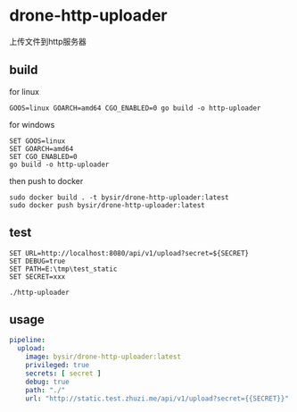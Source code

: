 # drone-http-uploader
上传文件到http服务器

## build
for linux
```
GOOS=linux GOARCH=amd64 CGO_ENABLED=0 go build -o http-uploader
```

for windows
```
SET GOOS=linux 
SET GOARCH=amd64 
SET CGO_ENABLED=0 
go build -o http-uploader
```

then push to docker

```
sudo docker build . -t bysir/drone-http-uploader:latest
sudo docker push bysir/drone-http-uploader:latest
```

## test

```
SET URL=http://localhost:8080/api/v1/upload?secret=${SECRET}
SET DEBUG=true
SET PATH=E:\tmp\test_static
SET SECRET=xxx

./http-uploader
```

## usage
```yaml
pipeline:
  upload:
    image: bysir/drone-http-uploader:latest
    privileged: true
    secrets: [ secret ]
    debug: true
    path: "./"
    url: "http://static.test.zhuzi.me/api/v1/upload?secret={{SECRET}}"

```
